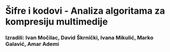 # Šifre i kodovi - Analiza algoritama za kompresiju multimedije
### Izradili: Ivan Močilac, David Škrnički, Ivana Mikulić, Marko Galavić, Amar Ademi

